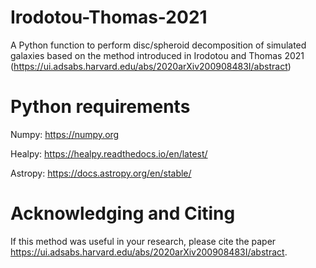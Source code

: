 # Irodotou-Thomas-2021
A Python function to perform disc/spheroid decomposition of simulated galaxies based on the method introduced in Irodotou and Thomas 2021 (https://ui.adsabs.harvard.edu/abs/2020arXiv200908483I/abstract)

# Python requirements
Numpy: https://numpy.org

Healpy: https://healpy.readthedocs.io/en/latest/

Astropy: https://docs.astropy.org/en/stable/

# Acknowledging and Citing
If this method was useful in your research, please cite the paper https://ui.adsabs.harvard.edu/abs/2020arXiv200908483I/abstract.
